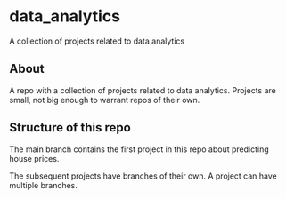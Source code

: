 # data_analytics
A collection of projects related to data analytics

## About 
A repo with a collection of projects related to data analytics. Projects are small, not big enough to warrant repos of their own. 

## Structure of this repo 
The main branch contains the first project in this repo about predicting house prices.   

The subsequent projects have branches of their own. A project can have multiple branches.  
